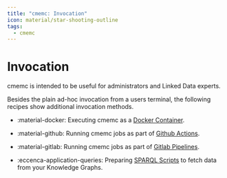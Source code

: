 ```yaml
---
title: "cmemc: Invocation"
icon: material/star-shooting-outline
tags:
  - cmemc
---
```

# Invocation

cmemc is intended to be useful for administrators and Linked Data experts.

Besides the plain ad-hoc invocation from a users terminal, the following recipes show additional invocation methods.

<div class="grid cards" markdown>

-   :material-docker: Executing cmemc as a [Docker Container](docker-image).

-   :material-github: Running cmemc jobs as part of [Github Actions](github-action).

-   :material-gitlab: Running cmemc jobs as part of [Gitlab Pipelines](gitlab-pipeline).

-   :eccenca-application-queries: Preparing [SPARQL Scripts](sparql-scripts) to fetch data from your Knowledge Graphs.
</div>

